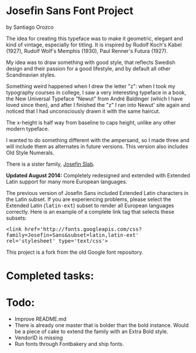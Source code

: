 # Josefin Sans Font Project
by Santiago Orozco

<p>The idea for creating this typeface was to make it geometric, elegant and kind of vintage, especially for titling. It is inspired by Rudolf Koch's Kabel (1927), Rudolf Wolf's Memphis (1930), Paul Renner's Futura (1927).</p>

<p>My idea was to draw something with good style, that reflects Swedish design and their passion for a good lifestyle, and by default all other Scandinavian styles.</p>

<p>Something weird happened when I drew the letter "z": when I took my typography courses in college, I saw a very interesting typeface in a book, the New Universal Typeface "Newut" from André Baldinger (which I have loved since then), and after I finished the "z" I ran into Newut' site again and noticed that I had unconsciously drawn it with the same haircut.</p>

<p>The x-height is half way from baseline to caps height, unlike any other modern typeface.</p>

<p>I wanted to do something different with the ampersand, so I made three and will include them as alternates in future versions. This version also includes Old Style Numerals.</p>

<p>There is a sister family, <a href="https://www.google.com/fonts/specimen/Josefin+Slab">Josefin Slab</a>.</p>

<p><b>Updated August 2014:</b> Completely redesigned and extended with Extended Latin support for many more European languages.</p>

<p>The previous version of Josefin Sans included Extended Latin characters in the Latin subset. If you are experiencing problems, please select the Extended Latin (<span style="font-family: Monaco, Consolas, 'Lucida Console', 'Andale Mono', AndaleMono, monospace;">latin-ext</span>) subset to render all European languages correctly. Here is an example of a complete link tag that selects these subsets:</p>

<p style="font-family: Monaco, Consolas, 'Lucida Console', 'Andale Mono', AndaleMono, monospace;">&lt;link href='http://fonts.googleapis.com/css?family=Josefin+Sans&amp;subset=latin,latin-ext' rel='stylesheet' type='text/css'&gt;</p>

This project is a fork from the old Google font repository.

# Completed tasks:

# Todo:

* Improve README.md
* There is already one master that is bolder than the bold instance. Would be a piece of cake to extend the family with an Extra Bold style.
* VendorID is missing
* Run fonts through Fontbakery and ship fonts.
